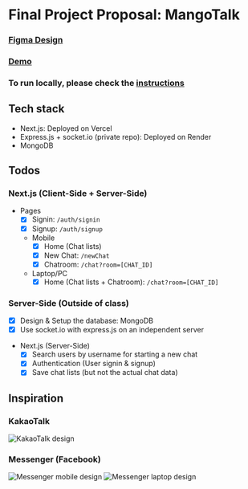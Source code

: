 # Final Project Proposal: MangoTalk

### [Figma Design](https://www.figma.com/file/IbGZu7tZ8cx57GorKo0XXo/Chat-App?type=design&node-id=0-1&mode=design&t=bY7DKARvmJX5dUkK-0)

### [Demo](https://chat-app-three-kappa.vercel.app/)

### To run locally, please check the [instructions](INSTRUCTIONS.md)

## Tech stack
- Next.js: Deployed on Vercel
- Express.js + socket.io (private repo): Deployed on Render
- MongoDB

## Todos
### Next.js (Client-Side + Server-Side)
- Pages 
  - [x] Signin: `/auth/signin`
  - [x] Signup: `/auth/signup`
  - Mobile
    - [x] Home (Chat lists)
    - [x] New Chat: `/newChat`
    - [x] Chatroom: `/chat?room=[CHAT_ID]`
  - Laptop/PC
    - [x] Home (Chat lists + Chatroom): `/chat?room=[CHAT_ID]`

### Server-Side (Outside of class)
- [x] Design & Setup the database: MongoDB
- [x] Use socket.io with express.js on an independent server
- Next.js (Server-Side)
  - [x] Search users by username for starting a new chat
  - [x] Authentication (User signin & signup)
  - [x] Save chat lists (but not the actual chat data)

## Inspiration
### KakaoTalk
![KakaoTalk design](https://openads-real.s3.amazonaws.com/openadsAdmin/new/preConts/2019-08-21_11-39-42_728.png)

### Messenger (Facebook)
![Messenger mobile design](https://miro.medium.com/v2/resize:fit:6480/1*c2cW5ydQsZhvNMVFZjgzPg.png)
![Messenger laptop design](https://about.fb.com/wp-content/uploads/2020/04/macOS-Dark-Mode.png)